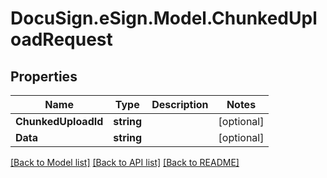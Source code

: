 # DocuSign.eSign.Model.ChunkedUploadRequest
## Properties

Name | Type | Description | Notes
------------ | ------------- | ------------- | -------------
**ChunkedUploadId** | **string** |  | [optional] 
**Data** | **string** |  | [optional] 

[[Back to Model list]](../README.md#documentation-for-models) [[Back to API list]](../README.md#documentation-for-api-endpoints) [[Back to README]](../README.md)

